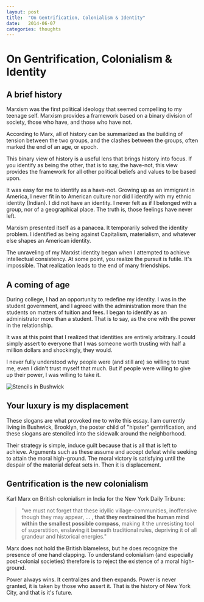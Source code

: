 ```yaml
---
layout: post
title:  "On Gentrification, Colonialism & Identity"
date:   2014-06-07
categories: thoughts
---
```


# On Gentrification, Colonialism & Identity

## A brief history

Marxism was the first political ideology that seemed compelling to my teenage self. Marxism provides a framework based on a binary division of society, those who have, and those who have not. 

According to Marx, all of history can be summarized as the building of tension between the two groups, and the clashes between the groups, often marked the end of an age, or epoch.

This binary view of history is a useful lens that brings history into focus. If you identify as being the other, that is to say, the have-not, this view provides the framework for all other political beliefs and values to be based upon.

It was easy for me to identify as a have-not. Growing up as an immigrant in America, I never fit in to American culture nor did I identify with my ethnic identity (Indian). I did not have an identity. I never felt as if I belonged with a group, nor of a geographical place. The truth is, those feelings have never left.

Marxism presented itself as a panacea. It temporarily solved the identity problem. I identified as being against Capitalism, materialism, and whatever else shapes an American identity. 

The unraveling of my Marxist identity began when I attempted to achieve intellectual consistency. At some point, you realize the  pursuit is futile. It's impossible. That realization leads to the end of many friendships.

## A coming of age

During college, I had an opportunity to redefine my identity. I was in the student government, and I agreed with the administration more than the students on matters of tuition and fees. I began to identify as an administrator more than a student. That is to say, as the one with the power in the relationship.

It was at this point that I realized that identities are entirely arbitrary. I could simply assert to everyone that I was someone worth trusting with half a million dollars and shockingly, they would. 

I never fully understood why people were (and still are) so willing to trust me, even I didn't trust myself that much. But if people were willing to give up their power, I was willing to take it.

![Stencils in Bushwick](http://blog.moiz.org/images/essays/stencils.jpg)

## Your luxury is my displacement

These slogans are what provoked me to write this essay. I am currently living in Bushwick, Brooklyn, the poster child of "hipster" gentrification, and these slogans are stenciled into the sidewalk around the neighborhood.

Their strategy is simple, induce guilt because that is all that is left to achieve. Arguments such as these assume and accept defeat while seeking to attain the moral high-ground. The moral victory is satisfying until the despair of the material defeat sets in. Then it is displacement.

## Gentrification is the new colonialism

Karl Marx on British colonialism in India for the New York Daily Tribune:

> "we must not forget that these idyllic village-communities, inoffensive though they may appear, … , **that they restrained the human mind within the smallest possible compass**, making it the unresisting tool of superstition, enslaving it beneath traditional rules, depriving it of all grandeur and historical energies."

Marx does not hold the British blameless, but he does recognize the presence of one hand clapping. To understand colonialism (and especially post-colonial societies) therefore is to reject the existence of a moral high-ground. 

Power always wins. It centralizes and then expands. Power is never granted, it is taken by those who assert it. That is the history of New York City, and that is it's future.